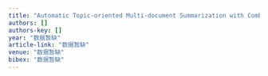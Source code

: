 ```yaml
---
title: "Automatic Topic-oriented Multi-document Summarization with Combination of Query-dependent and Query-independent Rankers"
authors: []
authors-key: []
year: "数据暂缺"
article-link: "数据暂缺"
venue: "数据暂缺"
bibex: "数据暂缺"
---
```

